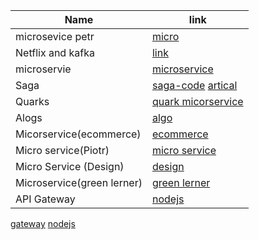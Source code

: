 Name | link |
------ | ------ |
microsevice petr| [micro](https://piotrminkowski.com/) <br/>
Netflix and kafka | [link](https://www.confluent.io/blog/how-kafka-is-used-by-netflix/)   <br/>
microservie | [microservice](https://github.com/greenlearner01/Microservices-Architecture)  <br/>
Saga|[saga-code](https://github.com/debezium/debezium-examples/tree/master/saga)  [artical](https://www.infoq.com/articles/saga-orchestration-outbox/?itm_campaign=rightbar_v2&itm_source=infoq&itm_medium=articles_link&itm_content=link_text)  <br/>
Quarks|[quark micorservice](https://github.com/quarkusio/quarkus/blob/main/MAINTAINERS.adoc)  <br/>
Alogs|[algo](https://gitlab.com/whacks/sandbox/-/tree/master)  <br/>
Micorservice(ecommerce)|[ecommerce](https://github.com/ravening/ecommerce-microservice/tree/master/invoice)  <br/>
Micro service(Piotr)|[micro service](https://www.youtube.com/playlist?list=PLxB5QUp1sMFhRRw1wBtmGr5w8_hYbdVpb) <br/>
Micro Service (Design)|[design](https://www.youtube.com/playlist?list=PLkQkbY7JNJuDqCFncFdTzGm6cRYCF-kZO)<br/>
Microservice(green lerner) |[green lerner](https://github.com/greenlearner01/Microservices-Architecture)<br/>
API Gateway|[nodejs](https://blog.risingstack.com/building-an-api-gateway-using-nodejs/) 
 [gateway](https://konghq.com/learning-center/api-gateway/using-microservices-with-api-gateway/)
 [nodejs](https://auth0.com/blog/an-introduction-to-microservices-part-2-API-gateway/)

